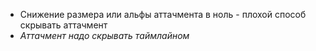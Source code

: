 - Снижение размера или альфы аттачмента в ноль - плохой способ скрывать аттачмент
- _Аттачмент надо скрывать таймлайном_
